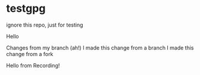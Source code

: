 # testgpg

ignore this repo, just for testing

Hello

Changes from my branch (ah!)
I made this change from a branch
I made this change from a fork


Hello from Recording!
